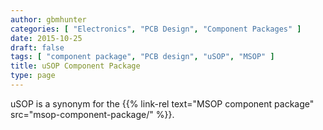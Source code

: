 ```yaml
---
author: gbmhunter
categories: [ "Electronics", "PCB Design", "Component Packages" ]
date: 2015-10-25
draft: false
tags: [ "component package", "PCB design", "uSOP", "MSOP" ]
title: uSOP Component Package
type: page
---
```


uSOP is a synonym for the {{% link-rel text="MSOP component package" src="msop-component-package/" %}}.
